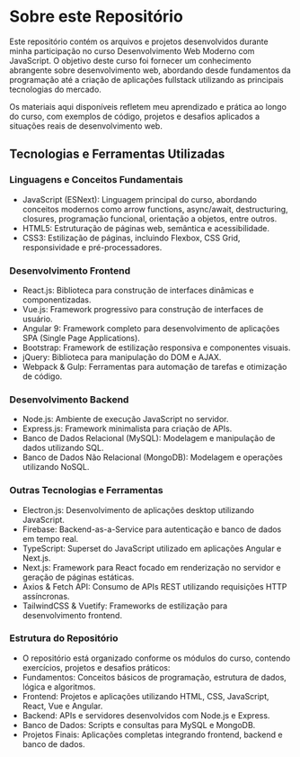 # Sobre este Repositório

Este repositório contém os arquivos e projetos desenvolvidos durante minha participação no curso Desenvolvimento Web Moderno com JavaScript. O objetivo deste curso foi fornecer um conhecimento abrangente sobre desenvolvimento web, abordando desde fundamentos da programação até a criação de aplicações fullstack utilizando as principais tecnologias do mercado.

Os materiais aqui disponíveis refletem meu aprendizado e prática ao longo do curso, com exemplos de código, projetos e desafios aplicados a situações reais de desenvolvimento web.

## Tecnologias e Ferramentas Utilizadas

### Linguagens e Conceitos Fundamentais

- JavaScript (ESNext): Linguagem principal do curso, abordando conceitos modernos como arrow functions, async/await, destructuring, closures, programação funcional, orientação a objetos, entre outros.
- HTML5: Estruturação de páginas web, semântica e acessibilidade.
- CSS3: Estilização de páginas, incluindo Flexbox, CSS Grid, responsividade e pré-processadores.

### Desenvolvimento Frontend

- React.js: Biblioteca para construção de interfaces dinâmicas e componentizadas.
- Vue.js: Framework progressivo para construção de interfaces de usuário.
- Angular 9: Framework completo para desenvolvimento de aplicações SPA (Single Page Applications).
- Bootstrap: Framework de estilização responsiva e componentes visuais.
- jQuery: Biblioteca para manipulação do DOM e AJAX.
- Webpack & Gulp: Ferramentas para automação de tarefas e otimização de código.

### Desenvolvimento Backend

- Node.js: Ambiente de execução JavaScript no servidor.
- Express.js: Framework minimalista para criação de APIs.
- Banco de Dados Relacional (MySQL): Modelagem e manipulação de dados utilizando SQL.
- Banco de Dados Não Relacional (MongoDB): Modelagem e operações utilizando NoSQL.

### Outras Tecnologias e Ferramentas

- Electron.js: Desenvolvimento de aplicações desktop utilizando JavaScript.
- Firebase: Backend-as-a-Service para autenticação e banco de dados em tempo real.
- TypeScript: Superset do JavaScript utilizado em aplicações Angular e Next.js.
- Next.js: Framework para React focado em renderização no servidor e geração de páginas estáticas.
- Axios & Fetch API: Consumo de APIs REST utilizando requisições HTTP assíncronas.
- TailwindCSS & Vuetify: Frameworks de estilização para desenvolvimento frontend.

### Estrutura do Repositório

- O repositório está organizado conforme os módulos do curso, contendo exercícios, projetos e desafios práticos:
- Fundamentos: Conceitos básicos de programação, estrutura de dados, lógica e algoritmos.
- Frontend: Projetos e aplicações utilizando HTML, CSS, JavaScript, React, Vue e Angular.
- Backend: APIs e servidores desenvolvidos com Node.js e Express.
- Banco de Dados: Scripts e consultas para MySQL e MongoDB.
- Projetos Finais: Aplicações completas integrando frontend, backend e banco de dados.
